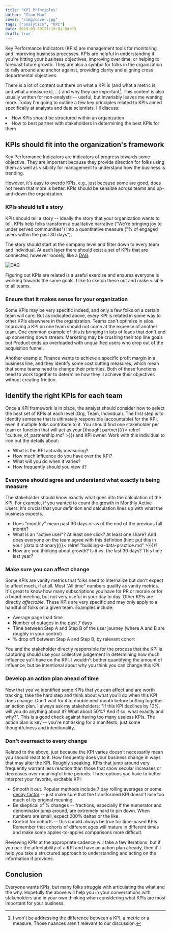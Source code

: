 ```yaml
---
title: "KPI Principles"
author: "Ilan Man"
cover: "/img/cover.jpg"
tags: ["analytics", "KPI"]
date: 2019-03-30T21:19:01-04:00
draft: true
---
```


Key Performance Indicators (KPIs) are management tools for monitoring and improving business processes. KPIs are helpful in understanding if you're hitting your business objectives, improving over time, or helping to forecast future growth. They are also a symbol for folks in the organization to rally around and anchor against, providing clarity and aligning cross departmental objectives.

<!--more-->

There is a lot of content out there on what a KPI is (and what a metric is, and what a measure is, ...) and why they are important[^1]. This content is also usually written for non-analysts -- useful, but invariably leaves me wanting more. Today I'm going to outline a few key principles related to KPIs aimed specifically at analysts and data scientists. I'll discuss:

<li> How KPIs should be structured within an organization
<li> How to best partner with stakeholders in determining the best KPIs for them

## KPIs should fit into the organization's framework

Key Performance Indicators are indicators of progress towards some objective. They are important because they provide direction for folks using them as well as visibility for management to understand how the business is trending. 

However, it's easy to overdo KPIs, e.g., just because some are good, does not mean that more is better. KPIs should be sensible across teams and up-and-down the organization.

### KPIs should tell a story

KPIs should tell a story -- ideally the story that your organization wants to tell. KPIs help folks transform a qualitative narrative ("We're bringing joy to under served communities") into a quantitative measure ("% of engaged users within the past 30 days"). 

The story should start at the company level and filter down to every team and individual. At each layer there should exist a set of KPIs that are connected, however loosely, like a [DAG](https://en.wikipedia.org/wiki/Directed_acyclic_graph).

![DAG](/img/kpi_dag.png)

Figuring out KPIs are related is a useful exercise and ensures everyone is working towards the same goals. I like to sketch these out and make visible to all teams.

### Ensure that it makes sense for your organization

Some KPIs may be very specific indeed, and only a few folks on a certain team will care. But as indicated above, every KPI is related in some way to other KPIs elsewhere in the organization. Teams can't optimize in silos. Improving a KPI on one team should not come at the expense of another team. One common example of this is bringing in lots of leads that don't end up converting down stream. Marketing may be crushing their top line goals but Product ends up overloaded with unqualified users who drop out of the acquisition funnel.

Another example: Finance wants to achieve a specific profit margin in a business line, and they identify some cost cutting measures, which mean that some teams need to change their priorities. Both of those functions need to work together to determine how they'll achieve their objectives without creating friction.

## Identify the right KPIs for each team

Once a KPI framework is in place, the analyst should consider how to select the best set of KPIs at each level (Org, Team, Individual). The first step is to identify someone that is ultimately responsible (accountable) for the KPI, even if multiple folks contribute to it. You should find one stakeholder per team or function that will act as your [thought partner]({{< relref "culture_of_partnership.md" >}}) and KPI owner. Work with this individual to iron out the details about:

* What is the KPI actually measuring?
* How much influence do you have over the KPI?
* What will you do when it varies?
* How frequently should you view it?

### Everyone should agree and understand what exactly is being measure

The stakeholder should know exactly what goes into the calculation of the KPI. For example, if you wanted to count the growth in Monthly Active Users, it's crucial that your definition and calculation lines up with what the business expects. 

* Does "monthly" mean past 30 days or as of the end of the previous full month?
* What is an "active user"? At least one click? At least one share? And does everyone on the team agree with this defintion (hint: put this in your [data dictionary]({{< relref "building-a-data-practice.md" >}}))?
* How are you thinking about growth? Is it vs. the last 30 days? This time last year?

### Make sure you can affect change

Some KPIs are vanity metrics that folks need to internalize but don't expect to affect much, if at all. Most "All time" numbers qualify as vanity metrics. It's great to know how many subscriptions you have for PR or morale or for a board meeting, but not very useful in your day to day. Other KPIs are directly _affectable_. These KPIs are very specific and may only apply to a handful of folks on a given team. Examples include:

* Average page load time
* Number of outages in the past 7 days
* Time between Step A and Step B of the user journey (where A and B are roughly in your control)
* % drop off between Step A and Step B, by relevant cohort

You and the stakeholder directly responsible for the process that the KPI is capturing should use your collective judgement in determining how much influence ya'll have on the KPI. I wouldn't bother quantifying the amount of influence, but be intentional about why you think you can change this KPI. 

### Develop an action plan ahead of time

Now that you've identified some KPIs that you can affect and are worth tracking, take the hard step and think about what you'll do when this KPI does change. Don't wait for it to double next month before putting together an action plan. I always ask my stakeholders: "If this KPI declines by 10%, will you do anything about it? What about 50%? And if so, what exactly and why?". This is a good check against having too many useless KPIs. The action plan is key -- you're not asking for a manifesto, just some thoughtfulness and intentionality.

### Don't overreact to every change

Related to the above, just because the KPI varies doesn't necessarily mean you should react to it. How frequently does your business change in ways that may alter the KPI. Roughly speaking, KPIs that jump around very frequently warrant less reaction than those that show secular increases or decreases over meaningful time periods. Three options you have to better interpret your favorite, excitable KPI:

* Smooth it out. Popular methods include 7 day rolling averages or some [decay factor](https://en.wikipedia.org/wiki/Exponential_smoothing) -- just make sure that the transformed KPI doesn't lose too much of its original meaning.
* Be skeptical of % changes -- fractions, especially if the numerator and denominator jump around, are extremely hard to pin down. When numbers are small, expect 200% deltas or the like.
* Control for cohorts -- this should always be true for time-based KPIs. Remember that cohorts of different ages will mature in different times and make some apples-to-apples comparisons more difficult. 

Reviewing KPIs at the appropriate cadence will take a few iterations, but if you pair the affectability of a KPI and have an action plan already, then it'll help you take a structured approach to understanding and acting on the information if provides.

## Conclusion

Everyone wants KPIs, but many folks struggle with articulating the what and the why. Hopefully the above will help you in your conversations with stakeholders and in your own thinking when considering what KPIs are most important for your business.


[^1]: I won't be addressing the difference between a KPI, a metric or a measure. Those nuances aren't relevant to our discussion.



